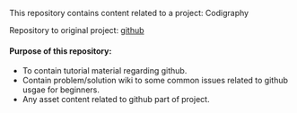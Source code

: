 This repository contains content related to a project: Codigraphy

Repository to original project: [github](https://github.com/asheemchhetri/codigraphy)

#### Purpose of this repository:
  * To contain tutorial material regarding github.
  * Contain problem/solution wiki to some common issues related to github usgae for beginners.
  * Any asset content related to github part of project.
